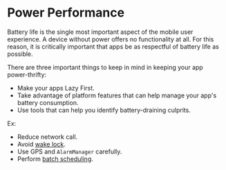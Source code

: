 # Power Performance

Battery life is the single most important aspect of the mobile user experience. A device without power offers no functionality at all. For this reason, it is critically important that apps be as respectful of battery life as possible.

There are three important things to keep in mind in keeping your app power-thrifty:

* Make your apps Lazy First.
* Take advantage of platform features that can help manage your app's battery consumption.
* Use tools that can help you identify battery-draining culprits.

Ex:

* Reduce network call. 
* Avoid [wake lock](https://developer.android.com/training/scheduling/wakelock.html). 
* Use GPS and `AlarmManager` carefully. 
* Perform [batch scheduling](https://developer.android.com/topic/performance/scheduling.html).
